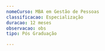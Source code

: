 ```yaml
---
nomeCurso: MBA em Gestão de Pessoas
classificacao: Especialização
duracao: 12 meses
observacao: obs
tipo: Pós Graduação

---
```


